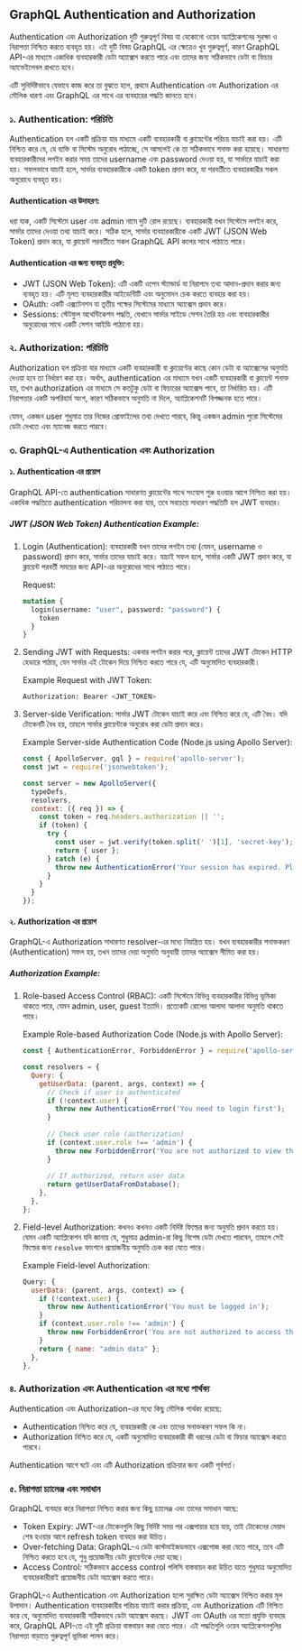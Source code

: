 ## GraphQL Authentication and Authorization

Authentication এবং Authorization দুটি গুরুত্বপূর্ণ বিষয় যা যেকোনো ওয়েব অ্যাপ্লিকেশনের সুরক্ষা ও নিরাপত্তা নিশ্চিত করতে ব্যবহৃত হয়। এই দুটি বিষয় GraphQL এর ক্ষেত্রেও খুব গুরুত্বপূর্ণ, কারণ GraphQL API-এর মাধ্যমে একাধিক ব্যবহারকারী ডেটা অ্যাক্সেস করতে পারে এবং তাদের জন্য সঠিকভাবে ডেটা বা ফিচার অ্যাভেইলেবল রাখতে হবে।

এটি সুনির্দিষ্টভাবে যেভাবে কাজ করে তা বুঝতে হলে, প্রথমে Authentication এবং Authorization এর মৌলিক ধারণা এবং GraphQL এর সাথে এর ব্যবহারের পদ্ধতি জানতে হবে।


### ১. Authentication: পরিচিতি

Authentication হল একটি প্রক্রিয়া যার মাধ্যমে একটি ব্যবহারকারী বা ক্লায়েন্টের পরিচয় যাচাই করা হয়। এটি নিশ্চিত করে যে, যে ব্যক্তি বা সিস্টেম অনুরোধ পাঠাচ্ছে, সে আসলেই কে তা সঠিকভাবে শনাক্ত করা হয়েছে। সাধারণত ব্যবহারকারীদের লগইন করার সময় তাদের username এবং password দেওয়া হয়, যা সার্ভারে যাচাই করা হয়। সফলভাবে যাচাই হলে, সার্ভার ব্যবহারকারীকে একটি token প্রদান করে, যা পরবর্তীতে ব্যবহারকারীর সকল অনুরোধে ব্যবহৃত হয়।

#### Authentication এর উদাহরণ:

ধরা যাক, একটি সিস্টেমে user এবং admin নামে দুটি রোল রয়েছে। ব্যবহারকারী যখন সিস্টেমে লগইন করে, সার্ভার তাদের দেওয়া তথ্য যাচাই করে। সঠিক হলে, সার্ভার ব্যবহারকারীকে একটি JWT (JSON Web Token) প্রদান করে, যা ক্লায়েন্ট পরবর্তীতে সকল GraphQL API কলের সাথে পাঠাতে পারে।

#### Authentication এর জন্য ব্যবহৃত প্রযুক্তি:
- JWT (JSON Web Token): এটি একটি ওপেন স্ট্যান্ডার্ড যা নিরাপদে তথ্য আদান-প্রদান করার জন্য ব্যবহৃত হয়। এটি মূলত ব্যবহারকারীর আইডেন্টিটি এবং অনুমোদন চেক করতে ব্যবহার করা হয়।
- OAuth: একটি এক্সটেনশন যা তৃতীয় পক্ষের সিস্টেমের মাধ্যমে অ্যাক্সেস প্রদান করে।
- Sessions: স্টেটফুল অথেন্টিকেশন পদ্ধতি, যেখানে সার্ভার সাইডে সেশন তৈরি হয় এবং ব্যবহারকারীর অনুরোধের সাথে একটি সেশন আইডি পাঠানো হয়।


### ২. Authorization: পরিচিতি

Authorization হল প্রক্রিয়া যার মাধ্যমে একটি ব্যবহারকারী বা ক্লায়েন্টের কাছে কোন ডেটা বা অ্যাক্সেসের অনুমতি দেওয়া হবে তা নির্ধারণ করা হয়। অর্থাৎ, authentication এর মাধ্যমে যখন একটি ব্যবহারকারী বা ক্লায়েন্ট শনাক্ত হয়, তখন authorization এর মাধ্যমে সে কতটুকু ডেটা বা ফিচারের অ্যাক্সেস পাবে, তা নির্ধারিত হয়। এটি নিরাপত্তার একটি অপরিহার্য অংশ, কারণ সঠিকভাবে অনুমতি না দিলে, অ্যাপ্লিকেশনটি বিপজ্জনক হতে পারে।

যেমন, একজন user শুধুমাত্র তার নিজের প্রোফাইলের তথ্য দেখতে পারবে, কিন্তু একজন admin পুরো সিস্টেমের ডেটা দেখতে এবং ম্যানেজ করতে পারবে।


### ৩. GraphQL-এ Authentication এবং Authorization

#### ১. Authentication এর প্রয়োগ

GraphQL API-তে authentication সাধারণত ক্লায়েন্টের সাথে সংযোগ শুরু হওয়ার আগে নিশ্চিত করা হয়। একাধিক পদ্ধতিতে authentication পরিচালনা করা যায়, তবে সবচেয়ে সাধারণ পদ্ধতিটি হল JWT ব্যবহার। 

##### JWT (JSON Web Token) Authentication Example:

1. Login (Authentication): ব্যবহারকারী যখন তাদের লগইন তথ্য (যেমন, username ও password) প্রদান করে, সার্ভার তাদের যাচাই করে। যাচাই সফল হলে, সার্ভার একটি JWT প্রদান করে, যা ক্লায়েন্ট পরবর্তী সময়ের জন্য API-এর অনুরোধের সাথে পাঠাতে পারে।
   
   Request:
   ```graphql
   mutation {
     login(username: "user", password: "password") {
       token
     }
   }
   ```

2. Sending JWT with Requests: একবার লগইন করার পরে, ক্লায়েন্ট তাদের JWT টোকেন HTTP হেডারে পাঠায়, যেন সার্ভার এই টোকেন দিয়ে নিশ্চিত করতে পারে যে, এটি অনুমোদিত ব্যবহারকারী।

   Example Request with JWT Token:
   ```bash
   Authorization: Bearer <JWT_TOKEN>
   ```

3. Server-side Verification: সার্ভার JWT টোকেন যাচাই করে এবং নিশ্চিত করে যে, এটি বৈধ। যদি টোকেনটি বৈধ হয়, তাহলে সার্ভার ক্লায়েন্টকে অনুরোধ করা ডেটা প্রদান করে। 
   
   Example Server-side Authentication Code (Node.js using Apollo Server):
   ```javascript
   const { ApolloServer, gql } = require('apollo-server');
   const jwt = require('jsonwebtoken');

   const server = new ApolloServer({
     typeDefs,
     resolvers,
     context: ({ req }) => {
       const token = req.headers.authorization || '';
       if (token) {
         try {
           const user = jwt.verify(token.split(' ')[1], 'secret-key');
           return { user };
         } catch (e) {
           throw new AuthenticationError('Your session has expired. Please log in again.');
         }
       }
     }
   });
   ```

#### ২. Authorization এর প্রয়োগ

GraphQL-এ Authorization সাধারণত resolver-এর মধ্যে নিয়ন্ত্রিত হয়। যখন ব্যবহারকারীর শনাক্তকরণ (Authentication) সফল হয়, তখন তাদের দেয়া অনুমতি অনুযায়ী তাদের অ্যাক্সেস সীমিত করা হয়। 

##### Authorization Example:

1. Role-based Access Control (RBAC): একটি সিস্টেমে বিভিন্ন ব্যবহারকারীর বিভিন্ন ভূমিকা থাকতে পারে, যেমন admin, user, guest ইত্যাদি। প্রত্যেকটি রোলের আলাদা আলাদা অনুমতি থাকতে পারে।

   Example Role-based Authorization Code (Node.js with Apollo Server):
   ```javascript
   const { AuthenticationError, ForbiddenError } = require('apollo-server');

   const resolvers = {
     Query: {
       getUserData: (parent, args, context) => {
         // Check if user is authenticated
         if (!context.user) {
           throw new AuthenticationError('You need to login first');
         }
         
         // Check user role (authorization)
         if (context.user.role !== 'admin') {
           throw new ForbiddenError('You are not authorized to view this data');
         }
         
         // If authorized, return user data
         return getUserDataFromDatabase();
       },
     },
   };
   ```

2. Field-level Authorization: কখনও কখনও একটি নির্দিষ্ট ফিল্ডের জন্য অনুমতি প্রদান করতে হয়। যেমন একটি অ্যাপ্লিকেশন যদি জানায় যে, শুধুমাত্র admin-রা কিছু বিশেষ ডেটা দেখতে পারবেন, তাহলে সেই ফিল্ডের জন্য `resolve` ফাংশনে প্রয়োজনীয় অনুমতি চেক করা যেতে পারে।

   Example Field-level Authorization:
   ```javascript
   Query: {
     userData: (parent, args, context) => {
       if (!context.user) {
         throw new AuthenticationError('You must be logged in');
       }
       if (context.user.role !== 'admin') {
         throw new ForbiddenError('You are not authorized to access this data');
       }
       return { name: "admin data" };
     },
   },
   ```


### ৪. Authorization এবং Authentication এর মধ্যে পার্থক্য

Authentication এবং Authorization-এর মধ্যে কিছু মৌলিক পার্থক্য রয়েছে:

- Authentication নিশ্চিত করে যে, ব্যবহারকারী কে এবং তাদের সনাক্তকরণ সফল কি না।
- Authorization নিশ্চিত করে যে, একটি অনুমোদিত ব্যবহারকারী কী ধরনের ডেটা বা ফিচার অ্যাক্সেস করতে পারবে।

Authentication আগে ঘটে এবং এটি Authorization প্রক্রিয়ার জন্য একটি পূর্বশর্ত।


### ৫. নিরাপত্তা চ্যালেঞ্জ এবং সমাধান

GraphQL ব্যবহার করে নিরাপত্তা নিশ্চিত করার জন্য কিছু চ্যালেঞ্জ এবং তাদের সমাধান আছে:

- Token Expiry: JWT-এর টোকেনগুলি কিছু নির্দিষ্ট সময় পর এক্সপায়ার হয়ে যায়, তাই টোকেনের মেয়াদ শেষ হওয়ার আগে refresh token ব্যবহার করা উচিত।
- Over-fetching Data: GraphQL-এ ডেটা কাস্টমাইজডভাবে এক্সপোজ করা যেতে পারে, তবে এটি নিশ্চিত করতে হবে যে, শুধু প্রয়োজনীয় ডেটা ক্লায়েন্টকে দেয়া হচ্ছে।
- Access Control: সঠিকভাবে access control পলিসি বাস্তবায়ন করা উচিত যাতে শুধুমাত্র অনুমোদিত ব্যবহারকারীরাই প্রয়োজনীয় ডেটা অ্যাক্সেস করতে পারে।



GraphQL-এ Authentication এবং Authorization হলো সুরক্ষিত ডেটা অ্যাক্সেস নিশ্চিত করার মূল উপাদান। Authentication ব্যবহারকারীর পরিচয় যাচাই করার প্রক্রিয়া, এবং Authorization এটি নিশ্চিত করে যে, অনুমোদিত ব্যবহারকারী সঠিকভাবে ডেটা অ্যাক্সেস করছে। JWT এবং OAuth এর মতো প্রযুক্তি ব্যবহার করে, GraphQL API-তে এই দুটি প্রক্রিয়া বাস্তবায়ন করা যেতে পারে। এই পদ্ধতিগুলি ওয়েব অ্যাপ্লিকেশনগুলির নিরাপত্তা বাড়াতে গুরুত্বপূর্ণ ভূমিকা পালন করে।